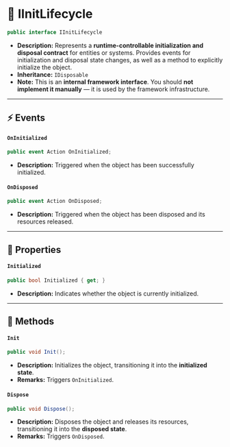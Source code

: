 # 🧩 IInitLifecycle

```csharp
public interface IInitLifecycle
```

- **Description:** Represents a **runtime-controllable initialization and disposal contract** for entities or systems.
  Provides events for initialization and disposal state changes, as well as a method to explicitly initialize the
  object.
- **Inheritance:** `IDisposable`
- **Note:** This is an **internal framework interface**. You should **not implement it manually** — it is used by the
  framework infrastructure.

---

## ⚡ Events

#### `OnInitialized`

```csharp
public event Action OnInitialized;
```

- **Description:** Triggered when the object has been successfully initialized.

#### `OnDisposed`

```csharp
public event Action OnDisposed;
```

- **Description:** Triggered when the object has been disposed and its resources released.

---

## 🔑 Properties

#### `Initialized`

```csharp
public bool Initialized { get; }
```

- **Description:** Indicates whether the object is currently initialized.

---

## 🏹 Methods

#### `Init`

```csharp
public void Init();
```

- **Description:** Initializes the object, transitioning it into the **initialized state**.
- **Remarks:** Triggers `OnInitialized`.

#### `Dispose`

```csharp
public void Dispose();
```

- **Description:** Disposes the object and releases its resources, transitioning it into the **disposed state**.
- **Remarks:** Triggers `OnDisposed`.